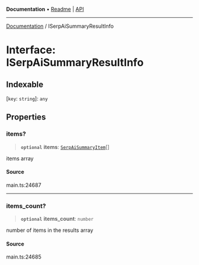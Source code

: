 **Documentation** • [Readme](../README.md) \| [API](../globals.md)

***

[Documentation](../README.md) / ISerpAiSummaryResultInfo

# Interface: ISerpAiSummaryResultInfo

## Indexable

 \[`key`: `string`\]: `any`

## Properties

### items?

> **`optional`** **items**: [`SerpAiSummaryItem`](../classes/SerpAiSummaryItem.md)[]

items array

#### Source

main.ts:24687

***

### items\_count?

> **`optional`** **items\_count**: `number`

number of items in the results array

#### Source

main.ts:24685
